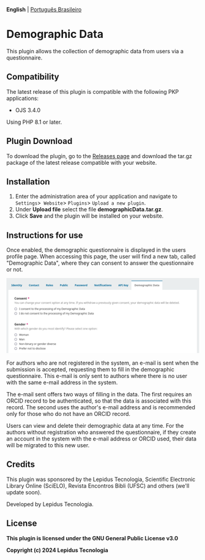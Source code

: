 **English** | [Português Brasileiro](/docs/README-pt_BR.md)

# Demographic Data

This plugin allows the collection of demographic data from users via a questionnaire.

## Compatibility

The latest release of this plugin is compatible with the following PKP applications:

* OJS 3.4.0

Using PHP 8.1 or later.

## Plugin Download

To download the plugin, go to the [Releases page](https://github.com/lepidus/demographicData/releases) and download the tar.gz package of the latest release compatible with your website.

## Installation

1. Enter the administration area of ​​your application and navigate to `Settings`>` Website`> `Plugins`> `Upload a new plugin`.
2. Under __Upload file__ select the file __demographicData.tar.gz__.
3. Click __Save__ and the plugin will be installed on your website.

## Instructions for use
Once enabled, the demographic questionnaire is displayed in the users profile page. When accessing this page, the user will find a new tab, called "Demographic Data", where they can consent to answer the questionnaire or not.

![](docs/screenshots/Questionnaire-en.png)

For authors who are not registered in the system, an e-mail is sent when the submission is accepted, requesting them to fill in the demographic questionnaire. This e-mail is only sent to authors where there is no user with the same e-mail address in the system.

The e-mail sent offers two ways of filling in the data. The first requires an ORCID record to be authenticated, so that the data is associated with this record. The second uses the author's e-mail address and is recommended only for those who do not have an ORCID record.

Users can view and delete their demographic data at any time. For the authors without registration who answered the questionnaire, if they create an account in the system with the e-mail address or ORCID used, their data will be migrated to this new user.

## Credits
This plugin was sponsored by the Lepidus Tecnologia, Scientific Electronic Library Online (SciELO), Revista Encontros Bibli (UFSC) and others (we'll update soon).

Developed by Lepidus Tecnologia.

## License

__This plugin is licensed under the GNU General Public License v3.0__

__Copyright (c) 2024 Lepidus Tecnologia__